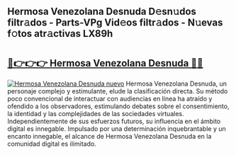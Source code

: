 ## Hermosa Venezolana Desnuda D𝚎sn𝚞dos filtr𝚊dos - Parts-VPg Vid𝚎os filtr𝚊dos - N𝚞evas f𝚘tos atr𝚊ctivas LX89h

# <h2><a href="http://mb7zwae.tromn.icu/?c=Hermosa+Venezolana+Desnuda">🔗👉👉👉 Hermosa Venezolana Desnuda 🔗🔗</a></h2>

[![Hermosa Venezolana Desnuda nuevo](https://i.imgur.com/pEAQMta.gif)](http://mb7zwae.tromn.icu/?c=Hermosa+Venezolana+Desnuda)
Hermosa Venezolana Desnuda, un personaje complejo y estimulante, elude la clasificación directa. Su método poco convencional de interactuar con audiencias en línea ha atraído y ofendido a los observadores, estimulando debates sobre el consentimiento, la identidad y las complejidades de las sociedades virtuales. Independientemente de sus esfuerzos futuros, su influencia en el ámbito digital es innegable. Impulsado por una determinación inquebrantable y un encanto innegable, el alcance de Hermosa Venezolana Desnuda en la comunidad digital es ilimitado.
